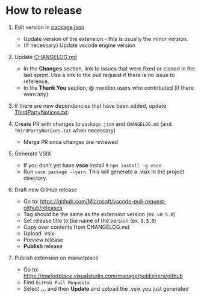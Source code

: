# How to release

1. Edit version in [package.json](https://github.com/Microsoft/vscode-pull-request-github/blob/master/package.json)
    - Update version of the extension - this is usually the minor version.
    - (If necessary) Update vscode engine version


2. Update [CHANGELOG.md](https://github.com/Microsoft/vscode-pull-request-github/blob/master/CHANGELOG.md)
    - In the **Changes** section, link to issues that were fixed or closed in the last sprint. Use a link to the pull request if there is no issue to reference.
    - In the **Thank You** section, @ mention users who contributed (if there were any).
  
  
3. If there are new dependencies that have been added, update [ThirdPartyNotices.txt](https://github.com/microsoft/vscode-pull-request-github/commits/master/ThirdPartyNotices.txt).


4. Create PR with changes to `package.json` and `CHANGELOG.md` (and `ThirdPartyNotices.txt` when necessary)
    - Merge PR once changes are reviewed


5. Generate VSIX
    - If you don't yet have  **vsce** install it `npm install -g vsce`
    - Run `vsce package --yarn`. This will generate a .vsix in the project directory.

6. Draft new GitHub release
    - Go to: https://github.com/Microsoft/vscode-pull-request-github/releases
    - Tag should be the same as the extension version (ex. `v0.5.0`)
    - Set release title to the name of the version (ex. `0.5.0`)
    - Copy over contents from CHANGELOG.md
    - Upload .vsix
    - Preview release
    - **Publish** release

7. Publish extension on marketplace
    - Go to: https://marketplace.visualstudio.com/manage/publishers/github
    - Find `GitHub Pull Requests`
    - Select **...** and then **Update** and upload the .vsix you just generated
